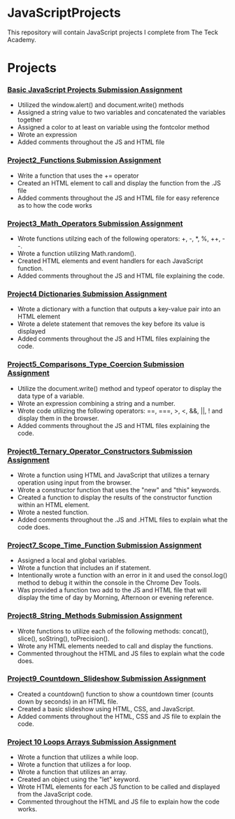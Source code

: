 # JavaScriptProjects 

This repository will contain JavaScript projects I complete from The Teck Academy. 

  

# Projects 

### [Basic JavaScript Projects Submission Assignment](https://github.com/Kelinz74/JavaScriptProjects/tree/main/BasicJavaScriptProjects/Project1_expressions_alert) 

- Utilized the window.alert() and document.write() methods 
- Assigned a string value to two variables and concatenated the variables together 
- Assigned a color to at least on variable using the fontcolor method 
- Wrote an expression 
- Added comments throughout the JS and HTML file 

  

### [Project2_Functions Submission Assignment](https://github.com/Kelinz74/JavaScriptProjects/tree/main/BasicJavaScriptProjects/Project2_functions) 

- Write a function that uses the += operator 
- Created an HTML element to call and display the function from the .JS file 
- Added comments throughout the JS and HTML file for easy reference as to how the code works 


### [Project3_Math_Operators Submission Assignment](https://github.com/Kelinz74/JavaScriptProjects/tree/main/BasicJavaScriptProjects/Project3_math_operators)
- Wrote functions utilzing each of the following operators: +, -, *, %, ++, --.
- Wrote a function utilizing Math.random().
- Created HTML elements and event handlers for each JavaScript function.
- Added comments throughout the JS and HTML file explaining the code.

### [Project4 Dictionaries Submission Assignment](https://github.com/Kelinz74/JavaScriptProjects/tree/main/BasicJavaScriptProjects/Project4_Dictionaries)
- Wrote a dictionary with a function that outputs a key-value pair into an HTML element
-  Wrote a delete statement that removes the key before its value is displayed
-  Added comments throughout the JS and HTML files explaining the code.

### [Project5_Comparisons_Type_Coercion Submission Assignment](https://github.com/Kelinz74/JavaScriptProjects/tree/main/BasicJavaScriptProjects/Project5_comparisons_type_coercion)
- Utilize the document.write() method and typeof operator to display the data type of a variable.
- Wrote an expression combining a string and a number.
- Wrote code utilizing the following operators: ==, ===, >, <, &&, ||, ! and display them in the browser.
- Added comments throughout the JS and HTML files explaining the code.

### [Project6_Ternary_Operator_Constructors Submission Assignment](https://github.com/Kelinz74/JavaScriptProjects/tree/main/BasicJavaScriptProjects/Project6_ternary_operators_constructors)
- Wrote a function using HTML and JavaScript that utilizes a ternary operation using input from the browser. 
- Wrote a constructor function that uses the "new" and "this" keywords. 
- Created a function to display the results of the constructor function within an HTML element.  
- Wrote a nested function. 
- Added comments throughout the .JS and .HTML files to explain what the code does.

### [Project7_Scope_Time_Function Submission Assignment](https://github.com/Kelinz74/JavaScriptProjects/tree/main/BasicJavaScriptProjects/Project7_scope_time_function)
- Assigned a local and global variables. 
- Wrote a function that includes an if statement. 
- Intentionally wrote a function with an error in it and used the consol.log() method to debug it within the console in the Chrome Dev Tools. 
- Was provided a function two add to the JS and HTML file that will display the time of day by Morning, Afternoon or evening reference.

### [Project8_String_Methods Submission Assignment](https://github.com/Kelinz74/JavaScriptProjects/tree/main/BasicJavaScriptProjects/Project8_string_methods)
- Wrote functions to utilize each of the following methods: concat(), slice(), soString(), toPrecision().
- Wrote any HTML elements needed to call and display the functions.
- Commented throughout the HTML and JS files to explain what the code does.

### [Project9_Countdown_Slideshow Submission Assignment](https://github.com/Kelinz74/JavaScriptProjects/tree/main/BasicJavaScriptProjects/Project9_countdown_slideshow)
- Created a countdown() function to show a countdown timer (counts down by seconds) in an HTML file.
- Created a basic slideshow using HTML, CSS, and JavaScript.
- Added comments throughout the HTML, CSS and JS file to explain the code.

### [Project 10 Loops Arrays Submission Assignment](https://github.com/Kelinz74/JavaScriptProjects/tree/main/BasicJavaScriptProjects/Project10_loops_arrays)
- Wrote a function that utilizes a while loop. 
- Wrote a function that utilizes a for loop. 
- Wrote a function that utilizes an array. 
- Created an object using the "let" keyword. 
- Wrote HTML elements for  each JS function to be called and displayed from the JavaScript code.
- Commented throughout the HTML and JS file to explain how the code works.
